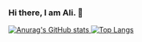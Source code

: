 ### Hi there, I am Ali. 👋


[![Anurag's GitHub stats](https://github-readme-stats.vercel.app/api?username=alikonar&show_icons=true&theme=radical)
](https://github.com/anuraghazra/github-readme-stats)  [![Top Langs](https://github-readme-stats.vercel.app/api/top-langs/?username=alikonar&layout=compact&theme=radical)](https://github.com/anuraghazra/github-readme-stats)

<div data-original-comment-body="<a href=&quot;https://www.linkedin.com/in/ali-konar/3&quot;%3E  <img src=&quot;https://pngimg.com/uploads/linkedIn/small/linkedIn_PNG19.png&quot;%3E Github </a>" class="commentsblock-boxbody"><a href="https://www.linkedin.com/in/ali-konar3%22%3E  <img src="https://pngimg.com/uploads/linkedIn/small/linkedIn_PNG19.png%22%3E LinkedIn </a></div>




